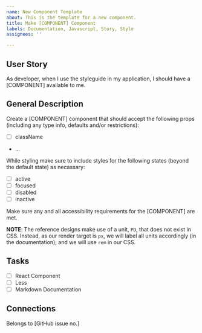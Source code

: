```yaml
---
name: New Component Template
about: This is the template for a new component.
title: Make [COMPONENT] Component
labels: Documentation, Javascript, Story, Style
assignees: ''

---
```


## User Story
As developer, when I use the styleguide in my application, I should have a [COMPONENT] available to me.

## General Description
Create a [COMPONENT] component that should accept the following props (including any type info, defaults and/or restrictions):
- [ ] className
- ...

While styling make sure to include styles for the following states (beyond the default state) as necassary:
- [ ] active
- [ ] focused
- [ ] disabled
- [ ] inactive

Make sure any and all accessibility requirements for the [COMPONENT] are met.

**NOTE**: The reference designs make use of a unit, `PD`, that does not exist in CSS. Instead, as our render target is `px`, we will label all units accordingly (in the documentation); and we will use `rem` in our CSS.

## Tasks
- [ ] React Component
- [ ] Less
- [ ] Markdown Documentation

## Connections
Belongs to [GitHub issue no.]
